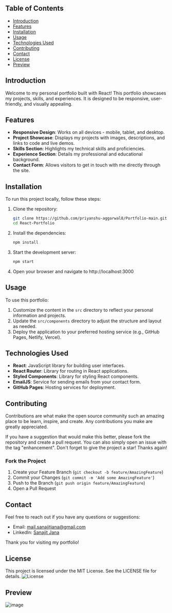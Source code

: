 ## Table of Contents

- [Introduction](#introduction)
- [Features](#features)
- [Installation](#installation)
- [Usage](#usage)
- [Technologies Used](#technologies-used)
- [Contributing](#contributing)
- [Contact](#contact)
- [License](#license)
- [Preview](#preview)

## Introduction

Welcome to my personal portfolio built with React! This portfolio showcases my projects, skills, and experiences. It is designed to be responsive, user-friendly, and visually appealing.

## Features

- **Responsive Design**: Works on all devices - mobile, tablet, and desktop.
- **Project Showcase**: Displays my projects with images, descriptions, and links to code and live demos.
- **Skills Section**: Highlights my technical skills and proficiencies.
- **Experience Section**: Details my professional and educational background.
- **Contact Form**: Allows visitors to get in touch with me directly through the site.

## Installation

To run this project locally, follow these steps:

1. Clone the repository:

   ```bash
   git clone https://github.com/priyanshu-aggarwal8/Portfolio-main.git
   cd React-Portfolio

   ```

2. Install the dependencies:

   ```bash
   npm install

   ```

3. Start the development server:

   ```bash
   npm start

   ```

4. Open your browser and navigate to http://localhost:3000

## Usage

To use this portfolio:

1. Customize the content in the `src` directory to reflect your personal information and projects.
2. Update the `src/components` directory to adjust the structure and layout as needed.
3. Deploy the application to your preferred hosting service (e.g., GitHub Pages, Netlify, Vercel).

## Technologies Used

- **React**: JavaScript library for building user interfaces.
- **React Router**: Library for routing in React applications.
- **Styled Components**: Library for styling React components.
- **EmailJS**: Service for sending emails from your contact form.
- **GitHub Pages**: Hosting services for deployment.

## Contributing

Contributions are what make the open source community such an amazing place to be learn, inspire, and create. Any contributions you make are greatly appreciated.

If you have a suggestion that would make this better, please fork the repository and create a pull request. You can also simply open an issue with the tag "enhancement".
Don't forget to give the project a star! Thanks again!

### Fork the Project

1. Create your Feature Branch (`git checkout -b feature/AmazingFeature`)
2. Commit your Changes (`git commit -m 'Add some AmazingFeature'`)
3. Push to the Branch (`git push origin feature/AmazingFeature`)
4. Open a Pull Request

## Contact

Feel free to reach out if you have any questions or suggestions:

- Email: mail.sanajitjana@gmail.com
- LinkedIn: [Sanajit Jana](https://www.linkedin.com/in/sanajitjana01)

Thank you for visiting my portfolio!

## License

This project is licensed under the MIT License. See the LICENSE file for details. ![License](https://img.shields.io/badge/license-MIT-blue.svg)

## Preview

![image](https://github.com/sanajitjana/React-Portfolio/assets/76105799/ce8ca83f-7d48-4690-96e4-90ac0123870f)
